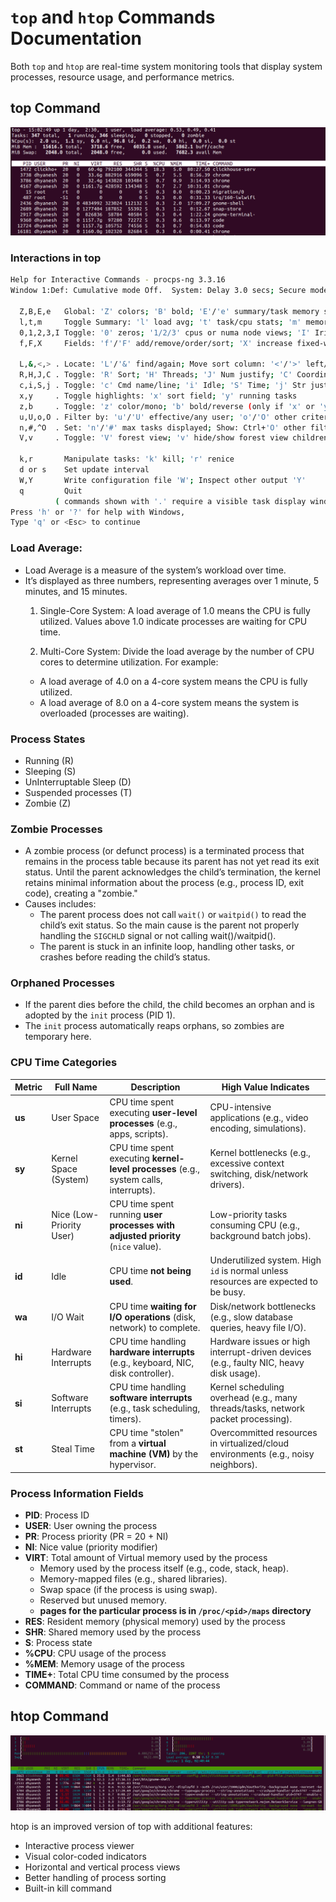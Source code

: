 # `top` and `htop` Commands Documentation

Both `top` and `htop` are real-time system monitoring tools that display system processes, resource usage, and performance metrics.

## top Command
![top](../../Images/top.png)

### Interactions in top
```sh
Help for Interactive Commands - procps-ng 3.3.16
Window 1:Def: Cumulative mode Off.  System: Delay 3.0 secs; Secure mode Off.

  Z,B,E,e   Global: 'Z' colors; 'B' bold; 'E'/'e' summary/task memory scale
  l,t,m     Toggle Summary: 'l' load avg; 't' task/cpu stats; 'm' memory info
  0,1,2,3,I Toggle: '0' zeros; '1/2/3' cpus or numa node views; 'I' Irix mode
  f,F,X     Fields: 'f'/'F' add/remove/order/sort; 'X' increase fixed-width

  L,&,<,> . Locate: 'L'/'&' find/again; Move sort column: '<'/'>' left/right
  R,H,J,C . Toggle: 'R' Sort; 'H' Threads; 'J' Num justify; 'C' Coordinates
  c,i,S,j . Toggle: 'c' Cmd name/line; 'i' Idle; 'S' Time; 'j' Str justify
  x,y     . Toggle highlights: 'x' sort field; 'y' running tasks
  z,b     . Toggle: 'z' color/mono; 'b' bold/reverse (only if 'x' or 'y')
  u,U,o,O . Filter by: 'u'/'U' effective/any user; 'o'/'O' other criteria
  n,#,^O  . Set: 'n'/'#' max tasks displayed; Show: Ctrl+'O' other filter(s)
  V,v     . Toggle: 'V' forest view; 'v' hide/show forest view children

  k,r       Manipulate tasks: 'k' kill; 'r' renice
  d or s    Set update interval
  W,Y       Write configuration file 'W'; Inspect other output 'Y'
  q         Quit
          ( commands shown with '.' require a visible task display window ) 
Press 'h' or '?' for help with Windows,
Type 'q' or <Esc> to continue 

```

### Load Average:
- Load Average is a measure of the system’s workload over time.
- It’s displayed as three numbers, representing averages over 1 minute, 5 minutes, and 15 minutes.
  1. Single-Core System: A load average of 1.0 means the CPU is fully utilized. Values above 1.0 indicate processes are waiting for CPU time.

  2. Multi-Core System: Divide the load average by the number of CPU cores to determine utilization. For example:
    - A load average of 4.0 on a 4-core system means the CPU is fully utilized.
    - A load average of 8.0 on a 4-core system means the system is overloaded (processes are waiting).

### Process States
- Running (R)
- Sleeping (S)
- UnInterruptable Sleep (D)
- Suspended processes (T)
- Zombie (Z)

### Zombie Processes
- A zombie process (or defunct process) is a terminated process that remains in the process table because its parent has not yet read its exit status. Until the parent acknowledges the child’s termination, the kernel retains minimal information about the process (e.g., process ID, exit code), creating a "zombie."
- Causes includes:
  - The parent process does not call `wait()` or `waitpid()` to read the child’s exit status. So the main cause is the parent not properly handling the `SIGCHLD` signal or not calling wait()/waitpid().
  - The parent is stuck in an infinite loop, handling other tasks, or crashes before reading the child’s status.

### Orphaned Processes
- If the parent dies before the child, the child becomes an orphan and is adopted by the `init` process (PID 1).
- The `init` process automatically reaps orphans, so zombies are temporary here.


### CPU Time Categories
<!-- - **User mode (us)** - User Processes
- **System mode (sy)** - System Processes (running in priviledged mode/ in kernel space)
- **Nice mode (ni)** - CPU time spent running user processes with adjusted priority *(nice value)*.
  - Low-priority tasks consuming CPU (e.g., background batch jobs).
- **Idle (id)** - CPU Idle time.
- **Waiting for I/O (wa)** - 
- Hardware interrupts (hi)
- Software interrupts (si)
- Steal time (st) -->
| **Metric** | **Full Name**               | **Description**                                                                 | **High Value Indicates**                                                                 |
|------------|-----------------------------|---------------------------------------------------------------------------------|-----------------------------------------------------------------------------------------|
| **us**     | User Space                  | CPU time spent executing **user-level processes** (e.g., apps, scripts).        | CPU-intensive applications (e.g., video encoding, simulations).                         |
| **sy**     | Kernel Space (System)       | CPU time spent executing **kernel-level processes** (e.g., system calls, interrupts). | Kernel bottlenecks (e.g., excessive context switching, disk/network drivers).           |
| **ni**     | Nice (Low-Priority User)    | CPU time spent running **user processes with adjusted priority** (`nice` value). | Low-priority tasks consuming CPU (e.g., background batch jobs).                         |
| **id**     | Idle                        | CPU time **not being used**.                                                    | Underutilized system. High `id` is normal unless resources are expected to be busy.     |
| **wa**     | I/O Wait                    | CPU time **waiting for I/O operations** (disk, network) to complete.            | Disk/network bottlenecks (e.g., slow database queries, heavy file I/O).                 |
| **hi**     | Hardware Interrupts         | CPU time handling **hardware interrupts** (e.g., keyboard, NIC, disk controller).| Hardware issues or high interrupt-driven devices (e.g., faulty NIC, heavy disk usage).  |
| **si**     | Software Interrupts         | CPU time handling **software interrupts** (e.g., task scheduling, timers).      | Kernel scheduling overhead (e.g., many threads/tasks, network packet processing).       |
| **st**     | Steal Time                  | CPU time "stolen" from a **virtual machine (VM)** by the hypervisor.            | Overcommitted resources in virtualized/cloud environments (e.g., noisy neighbors).      |




### Process Information Fields
- **PID**: Process ID
- **USER**: User owning the process
- **PR**: Process priority (PR = 20 + NI)
- **NI**: Nice value (priority modifier)
- **VIRT**: Total amount of Virtual memory used by the process
  - Memory used by the process itself (e.g., code, stack, heap).
  - Memory-mapped files (e.g., shared libraries).
  - Swap space (if the process is using swap).
  - Reserved but unused memory.
  - **pages for the particular process is in `/proc/<pid>/maps` directory**
- **RES**: Resident memory (physical memory) used by the process
- **SHR**: Shared memory used by the process
- **S**: Process state
- **%CPU**: CPU usage of the process
- **%MEM**: Memory usage of the process
- **TIME+**: Total CPU time consumed by the process
- **COMMAND**: Command or name of the process

## htop Command
![htop](../../Images/htop.png)

htop is an improved version of top with additional features:
- Interactive process viewer
- Visual color-coded indicators
- Horizontal and vertical process views
- Better handling of process sorting
- Built-in kill command
